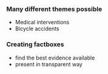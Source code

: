 ### Many different themes possible
- Medical interventions
- Bicycle accidents


### Creating factboxes
- find the best evidence available
- present in transparent way